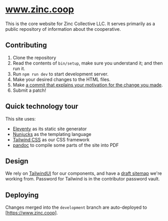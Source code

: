 # www.zinc.coop

This is the core website for Zinc Collective LLC.
It serves primarily as a public repository of information about the cooperative.

## Contributing

1. Clone the repository
1. Read the contents of `bin/setup`, make sure you understand it; and then run it.
1. Run `npm run dev` to start development server.
1. Make your desired changes to the HTML files.
1. Make [a commit that explains your motivation for the change you made](https://tbaggery.com/2008/04/19/a-note-about-git-commit-messages.html).
1. Submit a patch!

## Quick technology tour

This site uses:
* [Eleventy](https://www.11ty.dev/) as its static site generator
* [Nunjucks](https://mozilla.github.io/nunjucks/templating.html) as the templating language
* [Tailwind CSS](https://tailwindcss.com/) as our CSS framework
* [pandoc](https://pandoc.org/) to compile some parts of the site into PDF

## Design

We rely on [TailwindUI] for our components, and have a [draft sitemap] we're working from. Password for Tailwind is in the contributor password vault.

[TailwindUI]: https://tailwindui.com/components
[draft sitemap]: https://www.figma.com/file/CohXLEIN3RXd0Zc8buIV8A/Zinc?node-id=0%3A756

## Deploying

Changes merged into the `development` branch are auto-deployed to [https://www.zinc.coop].
